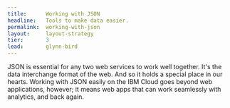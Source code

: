 ```yaml
---
title:      Working with JSON
headline:   Tools to make data easier.
permalink:  working-with-json
layout:     layout-strategy
tier:       3
lead:       glynn-bird
---
```


JSON is essential for any two web services to work well together. It's the data interchange format of the web. And so it holds a special place in our hearts. Working with JSON easily on the IBM Cloud goes beyond web applications, however; it means web apps that can work seamlessly with analytics, and back again.